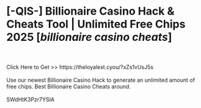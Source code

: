 # [-QlS-] Billionaire Casino Hack & Cheats Tool | Unlimited Free Chips 2025 [*billionaire casino cheats*]
<br>
<br>Click Here to Get >> https://theloyalest.cyou/?xZs1vUsJ5s
<br>
<br>Use our newest Billionaire Casino Hack to generate an unlimited amount of free chips. Best Billionaire Casino Cheats around.
<br>
<br>SWdHtK3Pzr7YSIA

